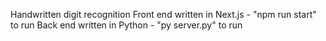 Handwritten digit recognition
Front end written in Next.js - "npm run start" to run
Back end written in Python - "py server.py" to run

